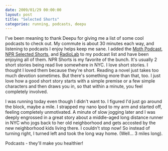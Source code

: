```yaml
---
date: 2009/01/29 00:00:00
layout: post
title: "Selected Shorts"
categories: running, podcasts, deepu
---
```


I've been meaning to thank Deepu for giving me a list of some cool podcasts to check out. My commute is about 30 minutes each way, and listening to podcasts I enjoy helps keep me sane. I added the [Moth Podcast](http://www.themoth.org/podcast), [NPR Selected Shorts](http://www.npr.org/rss/podcast/podcast_detail.php?siteId=9911210), and [RadioLab](http://www.wnyc.org/shows/radiolab) to my podcast list and have been enjoying all of them. NPR Shorts is my favorite of the bunch. It's usually 2 short stories being read live somewhere in NYC. I love short stories. I thought I loved them because they're short. Reading a novel just takes too much devotion sometimes. But there's something more than that, too. I just love how a good short story starts with a simple premise or a few simple characters and then draws you in, so that within a minute, you feel completely involved.

I was running today even though I didn't want to. I figured I'd just go around the block, maybe a mile. I strapped my nano Ipod to my arm and started off, feeling completely unmotivated. A minute of slow jogging later and I was deeply engrossed in a great story about a middle-aged long distance runner in NYC who jogs back to her old neighborhood and gets accosted by the new neighborhood kids living there. I couldn't stop now! So instead of turning right, I turned left and took the long way
home. (Well... 3 miles long).

Podcasts - they'll make you healthier!
